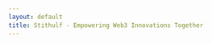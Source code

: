 ```yaml
---
layout: default
title: Stithulf - Empowering Web3 Innovations Together
---
```


<html lang="en">
    <head>
	            <style type="text/css">
		#popup {
			display: none;
			position: fixed;
			top: 0;
			left: 0;
			width: 100%;
			height: 100%;
			background-color: rgba(0, 0, 0, 0.5);
			z-index: 999;
		}
		

		#popup-content {
			position: absolute;
			top: 50%;
			left: 50%;
			transform: translate(-50%, -50%);
			background-color: #fff;
			padding: 20px;
			text-align: center;
		}

		#popup-close {
  			position: absolute;
  			bottom: 10px;
  			left: 50%;
  			transform: translateX(-50%);
		}
		
	    </style>
        <meta charset="utf-8" />
        <meta name="viewport" content="width=device-width, initial-scale=1, shrink-to-fit=no" />
        <meta name="description" content="" />
        <meta name="author" content="" />
        <title>Stithulf - Empowering Web3 Innovations Together</title>
        <link rel="icon" type="image/x-icon" href="assets/favicon.ico" />
        <!-- Bootstrap icons-->
        <link href="https://cdn.jsdelivr.net/npm/bootstrap-icons@1.5.0/font/bootstrap-icons.css" rel="stylesheet" />
        <!-- Google fonts-->
        <link rel="preconnect" href="https://fonts.gstatic.com" />
        <link href="https://fonts.googleapis.com/css2?family=Newsreader:ital,wght@0,600;1,600&amp;display=swap" rel="stylesheet" />
        <link href="https://fonts.googleapis.com/css2?family=Mulish:ital,wght@0,300;0,500;0,600;0,700;1,300;1,500;1,600;1,700&amp;display=swap" rel="stylesheet" />
        <link href="https://fonts.googleapis.com/css2?family=Kanit:ital,wght@0,400;1,400&amp;display=swap" rel="stylesheet" />
        <!-- Core theme CSS (includes Bootstrap)-->
        <link href="css/styles.css" rel="stylesheet" />
    </head>
    <body id="page-top">
        <!-- Navigation-->
        	<div id="popup">
			<div id="popup-content">
				<p>StithulfERC Project is currently in the building stages. Check <a href="https://twitter.com/StithulfERC">Twitter</a> for latest updates.</p>
				<p>&nbsp;&nbsp;&nbsp;&nbsp;&nbsp;</p>
				<button id="popup-close">Close</button>
				</div>
			</div>

	<script type="text/javascript">
		function showPopup() {
			var popup = document.querySelector("#popup");
			var closeButton = document.querySelector("#popup-close");
			popup.style.display = "block";
			closeButton.addEventListener("click", hidePopup);
		}

		function hidePopup() {
			var popup = document.querySelector("#popup");
			var closeButton = document.querySelector("#popup-close");
			popup.style.display = "none";
			closeButton.removeEventListener("click", hidePopup);
		}

		window.addEventListener("load", showPopup);
	</script>
        <nav class="navbar navbar-expand-lg navbar-light fixed-top shadow-sm" id="mainNav">
            <div class="container px-5">
                <a class="navbar-brand fw-bold" a href="https://stithulf.com/">Stithulf</a>
                <button class="navbar-toggler" type="button" data-bs-toggle="collapse" data-bs-target="#navbarResponsive" aria-controls="navbarResponsive" aria-expanded="false" aria-label="Toggle navigation">
                    Menu
                    <i class="bi-list"></i>
                </button>
                <div class="collapse navbar-collapse" id="navbarResponsive">
                    <ul class="navbar-nav ms-auto me-4 my-3 my-lg-0">
                        <li class="nav-item"><a class="nav-link me-lg-3" href="#features">Features</a></li>
                        <li class="nav-item"><a class="nav-link me-lg-3" href="#whitepaper">White Paper</a></li>
			    <li class="nav-item"><a class="nav-link me-lg-3" href="blog">Blogs</a></li>
                    </ul>
			<button class="btn btn-primary rounded-pill px-3 mb-2 mb-lg-0" data-bs-toggle="modal" data-bs-target="#feedbackModal">
    				<span class="d-flex align-items-center">
        				<i class="bi-chat-text-fill me-2"></i>
        				<span class="small">
            					<a href="https://forms.gle/pAYD8eamtZdVvrmU6" target="_blank" rel="noopener noreferrer" style="color:white; text-decoration:none;">Send Feedback</a>
        				</span>
    				</span>
			</button>


                </div>
            </div>
        </nav>
        <!-- Mashead header-->
        <header class="masthead">
            <div class="container px-5">
                <div class="row gx-5 align-items-center">
                    <div class="col-lg-6">
                        <!-- Mashead text and app badges-->
                        <div class="mb-5 mb-lg-0 text-center text-lg-start">
                            <h1 class="display-1 lh-1 mb-3">Welcome To Stithulf</h1>
                            <p>&nbsp;&nbsp;&nbsp;&nbsp;&nbsp;</p>
                            <p class="lead fw-normal text-muted mb-5">Experience decentralized finance with Stithulf's innovative Web3 platform.</p>
                            <div class="d-flex flex-column flex-lg-row align-items-center">
                                
                                <button type="button" class="btn btn-primary btn-lg" style="text-decoration:none; color: white;"><a href="build" target="_blank" style="text-decoration:none; color: white;">Build</a></button>
                                
                                <button type="button" class="btn btn-secondary btn-lg" style="margin:15px;" style="text-decoration:none; color: white;"><a href="study" target="_blank" style="text-decoration:none; color: white;">Study</a></button>

                    <div class="col-lg-6">
                        <!-- Masthead device mockup feature-->
                        <div class="masthead-device-mockup">
                            <svg class="circle" viewBox="0 0 100 100" xmlns="http://www.w3.org/2000/svg">
                                <defs>
                                    <linearGradient id="circleGradient" gradientTransform="rotate(45)">
                                        <stop class="gradient-start-color" offset="0%"></stop>
                                        <stop class="gradient-end-color" offset="100%"></stop>
                                    </linearGradient>
                                </defs>
                                <circle cx="50" cy="50" r="50"></circle></svg
                            ><svg class="shape-1 d-none d-sm-block" viewBox="0 0 240.83 240.83" xmlns="http://www.w3.org/2000/svg">
                                <rect x="-32.54" y="78.39" width="305.92" height="84.05" rx="42.03" transform="translate(120.42 -49.88) rotate(45)"></rect>
                                <rect x="-32.54" y="78.39" width="305.92" height="84.05" rx="42.03" transform="translate(-49.88 120.42) rotate(-45)"></rect></svg
                            ><svg class="shape-2 d-none d-sm-block" viewBox="0 0 100 100" xmlns="http://www.w3.org/2000/svg"><circle cx="50" cy="50" r="50"></circle></svg>
                            
                                        <!-- PUT CONTENTS HERE:-->
                                        <!-- * * This can be a video, image, or just about anything else.-->
                                        <!-- * * Set the max width of your media to 100% and the height to-->
                                        <!-- * * 100% like the demo example below.-->
                                        
                                    </div>
                                </div>
                            </div>
                        </div>
                    </div>
                </div>
            </div>
        </header>
        <!-- Quote/testimonial aside-->
        <aside class="text-center bg-gradient-primary-to-secondary">
            <div class="container px-5">
                <div class="row gx-5 justify-content-center">
                    <div class="col-xl-8">
                        <div class="h2 fs-1 text-white mb-4">"Our aim is to revolutionize the way people interact with decentralized finance, and create a more equitable and accessible financial ecosystem.."</div>
                        <img src="assets/img/tagline.webp" alt="..." style="height: 3rem" />
                    </div>
                </div>
            </div>
        </aside>
        <!-- App features section-->
        <section id="features">
            <div class="container px-5">
                <div class="row gx-5 align-items-center">
                    <div class="col-lg-8 order-lg-1 mb-5 mb-lg-0">
                        <div class="container-fluid px-5">
                            <div class="row gx-5">
                                <div class="col-md-6 mb-5">
                                    <!-- Feature item-->
                                    <div class="text-center">
                                        <i class="bi bi-globe icon-feature text-gradient d-block mb-3"></i>
                                        <h3 class="font-alt">Global Payments</h3>
                                        <p class="text-muted mb-0">A system which lets you send, receive, borrow funds through blockchain technology.</p>
                                    </div>
                                </div>
                                <div class="col-md-6 mb-5">
                                    <!-- Feature item-->
                                    <div class="text-center">
                                        <i class="bi bi-shield-check icon-feature text-gradient d-block mb-3"></i>
                                        <h3 class="font-alt">Security</h3>
                                        <p class="text-muted mb-0">The secure nature of this asset is a result of the use of blockchain technology, decentralization, and public data availability.</p>
                                    </div>
                                </div>
                            </div>
                            <div class="row">
                                <div class="col-md-6 mb-5 mb-md-0">
                                    <!-- Feature item-->
                                    <div class="text-center">
                                        <i class="bi bi-person-lines-fill icon-feature text-gradient d-block mb-3"></i>
                                        <h3 class="font-alt">Transparency</h3>
                                        <p class="text-muted mb-0">Leveraging Smart Contract Technology, All Transactions are Transparent.</p>
                                    </div>
                                </div>
                                <div class="col-md-6">
                                    <!-- Feature item-->
                                    <div class="text-center">
                                        <i class="bi bi-calculator icon-feature text-gradient d-block mb-3"></i>
                                        <h3 class="font-alt">Low Cost</h3>
                                        <p class="text-muted mb-0">Our loans are amongst one of the cheapest in Crypto Market</p>
                                    </div>
                                </div>
                            </div>
                        </div>
                    </div>
                    <div class="col-lg-4 order-lg-0">
                        <!-- Features section device mockup-->
                        <div class="features-device-mockup">
                            <svg class="circle" viewBox="0 0 100 100" xmlns="http://www.w3.org/2000/svg">
                                <defs>
                                    <linearGradient id="circleGradient" gradientTransform="rotate(45)">
                                        <stop class="gradient-start-color" offset="0%"></stop>
                                        <stop class="gradient-end-color" offset="100%"></stop>
                                    </linearGradient>
                                </defs>
                                <circle cx="50" cy="50" r="50"></circle></svg
                            <svg class="shape-1 d-none d-sm-block" viewBox="0 0 240.83 240.83" xmlns="http://www.w3.org/2000/svg">
                                <rect x="-32.54" y="78.39" width="305.92" height="84.05" rx="42.03" transform="translate(120.42 -49.88) rotate(45)"></rect>
                                <rect x="-32.54" y="78.39" width="305.92" height="84.05" rx="42.03" transform="translate(-49.88 120.42) rotate(-45)"></rect></svg
                            <svg class="shape-2 d-none d-sm-block" viewBox="0 0 100 100" xmlns="http://www.w3.org/2000/svg"><circle cx="50" cy="50" r="50"></circle></svg>
                                        <!-- PUT CONTENTS HERE:-->
                                        <!-- * * This can be a video, image, or just about anything else.-->
                                        <!-- * * Set the max width of your media to 100% and the height to-->
                                        <!-- * * 100% like the demo example below.-->
                                    </div>
                                </div>
                            </div>
                        </div>
                    </div>
                </div>
            </div>
        </section>
        <!-- Basic features section-->
        <section class="bg-light">
            <div class="container px-5">
                <div class="row gx-5 align-items-center justify-content-center justify-content-lg-between">
                    <div class="col-12 col-lg-5">
                        <h2 class="display-4 lh-1 mb-4">Stithulf Today</h2>
                        <p class="lead fw-normal text-muted mb-5 mb-lg-0">Stithulf is excited to announce our first project, StithulfERC, a decentralized finance platform that enables low-interest borrowing. Our ICO/IEO is scheduled to launch in March, with project completion expected by the end of the month. Stay tuned for updates on Twitter</p>
                    </div>
                    <div class="col-sm-8 col-md-6">
                        <div class="px-5 px-sm-0"><img class="img-fluid rounded-circle" src="https://source.unsplash.com/u8Jn2rzYIps/900x900" alt="..." /></div>
                    </div>
                </div>
            </div>
        </section>
        <!-- Call to action section-->
        <section id="whitepaper">
            <section class="cta">
                <div class="cta-content">
                    <div class="container px-5">
                        <h2 class="text-white display-1 lh-1 mb-4">
                            Download Our
                            <br />
                            Whitepaper Below.
                            </h2>
                        <a class="btn btn-outline-light py-3 px-4 rounded-pill" href="whitepaper" target="_blank">White Paper</a>
                    </div>
                </div>
            </section>
        </section>
        <!-- App badge section-->
        <p>&nbsp;&nbsp;&nbsp;&nbsp;&nbsp;</p>
        <p align="center" class="h1">Join The Official Community For Updates</p>
        <p>&nbsp;&nbsp;&nbsp;&nbsp;&nbsp;</p>
        <script type="module" src="https://unpkg.com/ionicons@5.5.2/dist/ionicons/ionicons.esm.js"></script>
        <script nomodule src="https://unpkg.com/ionicons@5.5.2/dist/ionicons/ionicons.js"></script>
        <style>
            .social-icon {
                color: #aaaaaa;
                transition: color 0.2s;
                text-decoration: none;
                margin: 0 10px;
            }
            .social-icon:hover {
                color: #333333;
            }
            .center {
                text-align:center;
                width:100%;
            }
            [class^="icon-"], [class*=" icon-"] {
                display: inline-block;
                width: 100%;
            }
        </style>

        <center>
        <a class="social-icon" href="https://reddit.com/r/stith" target="_blank">
            <ion-icon name="logo-reddit" style="font-size:60px"></ion-icon>
        </a>
            <a class="social-icon" href="https://twitter.com/StithulfERC" target="_blank">
                <ion-icon name="logo-twitter" style="font-size:60px"></ion-icon>
            </a>
                <a class="social-icon"  href="https://stithulferc.medium.com/" target="_blank">
                    <ion-icon name="logo-medium" style="font-size:60px"></ion-icon>
                    </a>
                </center>
                <p>&nbsp;&nbsp;&nbsp;&nbsp;&nbsp;</p>
                

<!-- Social Footer, Single Coloured -->
<!-- Include Font Awesome Stylesheet in Header -->
<link href="//maxcdn.bootstrapcdn.com/font-awesome/4.1.0/css/font-awesome.min.css" rel="stylesheet">

<!-- Footer-->
<iframe src="footer.html" id="footer-iframe" width="100%" height="200" frameborder="0" scrolling="no"></iframe>
